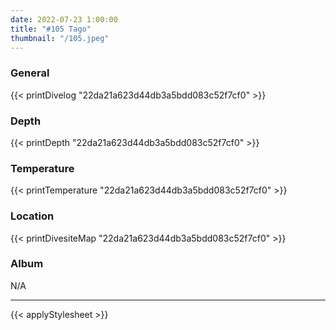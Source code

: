 ```yaml
---
date: 2022-07-23 1:00:00
title: "#105 Tago"
thumbnail: "/105.jpeg"
---
```


### General

{{< printDivelog "22da21a623d44db3a5bdd083c52f7cf0" >}}

### Depth

{{< printDepth "22da21a623d44db3a5bdd083c52f7cf0" >}}

### Temperature

{{< printTemperature "22da21a623d44db3a5bdd083c52f7cf0" >}}

### Location

{{< printDivesiteMap "22da21a623d44db3a5bdd083c52f7cf0" >}}

### Album

N/A

---

{{< applyStylesheet >}}
